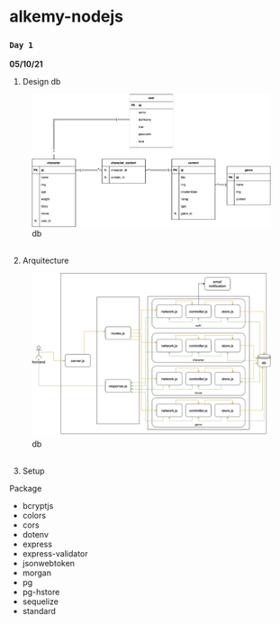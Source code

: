 # alkemy-nodejs

### `Day 1`

**05/10/21**
1. Design db
<figure>
    <img style="width:600px" src="./src/img/alkemy-Page-1.drawio.png">
    <figcaption>db</figcaption>
    <br/>
</figure>

2. Arquitecture
<figure>
    <img style="width:600px" src="./src/img/alkemy-Page-2.drawio.png">
    <figcaption>db</figcaption>
    <br/>
</figure>

3. Setup

Package
- bcryptjs
- colors
- cors
- dotenv
- express
- express-validator
- jsonwebtoken
- morgan
- pg
- pg-hstore
- sequelize
- standard
